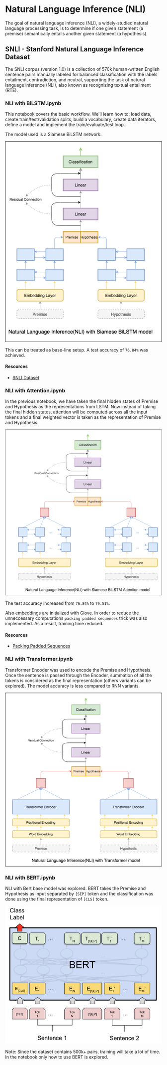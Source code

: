 # Natural Language Inference (NLI)

The goal of natural language inference (NLI), a widely-studied natural language processing task, is to determine if one given statement (a premise) semantically entails another given statement (a hypothesis).

## SNLI - Stanford Natural Language Inference Dataset

The SNLI corpus (version 1.0) is a collection of 570k human-written English sentence pairs manually labeled for balanced classification with the labels entailment, contradiction, and neutral, supporting the task of natural language inference (NLI), also known as recognizing textual entailment (RTE).

### NLI with BiLSTM.ipynb

This notebook covers the basic workflow. We'll learn how to: load data, create train/test/validation splits, build a vocabulary, create data iterators, define a model and implement the train/evaluate/test loop.

The model used is a Siamese BiLSTM network.

![nli](../../../assets/images/applications/classification/nli_bilstm.png)

This can be treated as base-line setup. A test accuracy of `76.84%` was achieved.

#### Resources

- [SNLI Dataset](https://nlp.stanford.edu/projects/snli/)

### NLI with Attention.ipynb

In the previous notebook, we have taken the final hidden states of Premise and Hypothesis as the representations from LSTM. Now instead of taking the final hidden states, attention will be computed across all the input tokens and a final weighted vector is taken as the representation of Premise and Hypothesis. 

![nli](../../../assets/images/applications/classification/nli_attention.png)

The test accuracy increased from `76.84%` to `79.51%`.

Also embeddings are initialized with Glove. In order to reduce the unneccessary computations `packing padded sequences` trick was also implemented. As a result, training time reduced.

#### Resources

- [Packing Padded Sequences](https://github.com/graviraja/100-Days-of-NLP/blob/master/architectures/pack_padded_sequences.py)

### NLI with Transformer.ipynb

Transformer Encoder was used to encode the Premise and Hypothesis. Once the sentence is passed through the Encoder, summation of all the tokens is considered as the final representation (others variants can be explored). The model accuracy is less compared to RNN variants.

![nli](../../../assets/images/applications/classification/nli_transformer.png)

### NLI with BERT.ipynb

NLI with Bert base model was explored. BERT takes the Premise and Hypothesis as input separated by `[SEP]` token and the classification was done using the final representation of `[CLS]` token.

![nli](../../../assets/images/applications/classification/qqp_bert.png)

Note: Since the dataset contains 500k+ pairs, training will take a lot of time. In the notebook only how to use BERT is explored.